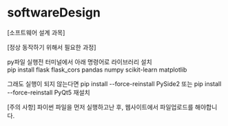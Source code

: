 # softwareDesign
[소프트웨어 설계 과목]

[정상 동작하기 위해서 필요한 과정]

py파일 실행전 터미널에서 아래 명령어로 라이브러리 설치   
pip install flask flask_cors pandas numpy scikit-learn matplotlib



그래도 실행이 되지 않는다면
pip install --force-reinstall PySide2
또는
pip install --force-reinstall PyQt5
재설치



[주의 사항]
파이썬 파일을 먼저 실행하고난 후, 웹사이트에서 파일업로드를 해야합니다.
